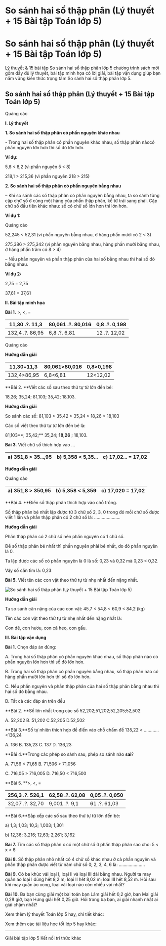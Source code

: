 # So sánh hai số thập phân (Lý thuyết + 15 Bài tập Toán lớp 5)

# So sánh hai số thập phân (Lý thuyết + 15 Bài tập Toán lớp 5)

Lý thuyết & 15 bài tập So sánh hai số thập phân lớp 5 chương trình sách mới gồm đầy đủ lý thuyết, bài tập minh họa có lời giải, bài tập vận dụng giúp bạn nắm vững kiến thức trọng tâm So sánh hai số thập phân lớp 5.

## So sánh hai số thập phân (Lý thuyết + 15 Bài tập Toán lớp 5)

Quảng cáo

**I. Lý thuyết**

**1\. So sánh hai số thập phân có phần nguyên khác nhau**

\- Trong hai số thập phân có phần nguyên khác nhau, số thập phân nàocó phần nguyên lớn hơn thì số đó lớn hơn.

**Ví dụ:**

5,6 < 8,2 (vì phần nguyên 5 < 8)

218,1 > 215,36 (vì phần nguyên 218 > 215)

**2\. So sánh hai số thập phân có phần nguyên bằng nhau**

– Khi so sánh các số thập phân có phần nguyên bằng nhau, ta so sánh từng cặp chữ số ở cùng một hàng của phần thập phân, kể từ trái sang phải. Cặp chữ số đầu tiên khác nhau: số có chữ số lớn hơn thì lớn hơn.

**Ví dụ 1:**

Quảng cáo

52,245 < 52,31 (vì phần nguyên bằng nhau, ở hàng phần mười có 2 < 3)

275,386 > 275,342 (vì phần nguyên bằng nhau, hàng phần mười bằng nhau, ở hàng phần trăm có 8 > 4)

– Nếu phần nguyên và phần thập phân của hai số bằng nhau thì hai số đó bằng nhau.

**Ví dụ 2:**

2,75 = 2,75

37,61 = 37,61

**II. Bài tập minh họa**

**Bài 1.** >, <, =

11,30 .?. 11,3 |  80,061 .?. 80,016 |  0,8 .?. 0,198  
---|---|---  
132,4 .?. 86,95 |  6,8 .?. 6,81 |  12 .?. 12,02  
  
Quảng cáo

**Hướng dẫn giải**

11,30=11,3 |  80,061>80,016 |  0,8>0,198  
---|---|---  
132,4>86,95 |  6,8<6,81 |  12<12,02  
  
**Bài 2. **Viết các số sau theo thứ tự từ lớn đến bé: 

18,26; 35,24; 81,103; 35,42; 18,103.

**Hướng dẫn giải**

So sánh các số: 81,103 > 35,42 > 35,24 > 18,26 > 18,103

Các số viết theo thứ tự từ lớn đến bé là:

81,103**; 35,42;** 35,24; **18,26** ; 18,103.

**Bài 3.** Viết chữ số thích hợp vào ...

a) 351,8 > 35...,95 |  b) 5,358 < 5,35... |  c) 17,02... = 17,02   
---|---|---  
  
**Hướng dẫn giải**

Quảng cáo

a) 351,8 > 350,95 |  b) 5,358 < 5,359 |  c) 17,020 = 17,02   
---|---|---  
  
**Bài 4. **Điền số thập phân thích hợp vào chỗ trống.

Số thập phân bé nhất lập được từ 3 chữ số 2, 3, 0 trong đó mỗi chữ số được viết 1 lần và phần thập phân có 2 chữ số là: .....................

**Hướng dẫn giải**

Phần thập phân có 2 chữ số nên phần nguyên có 1 chữ số.

Để số thập phân bé nhất thì phần nguyên phài bé nhất, do đó phần nguyên là 0.

Ta lập được các số có phần nguyên là 0 là số: 0,23 và 0,32 mà 0,23 < 0,32.

Vậy số cần tìm là: 0,23

**Bài 5.** Viết tên các con vật theo thứ tự từ nhẹ nhất đến nặng nhất.

![So sánh hai số thập phân \(Lý thuyết + 15 Bài tập Toán lớp 5\)](https://vietjack.com/toan-5-kn/images/ly-thuyet-so-sanh-hai-so-thap-phan-219881.PNG)

**Hướng dẫn giải**

Ta so sánh cân nặng của các con vật: 45,7 < 54,8 < 60,9 < 84,2 (kg)

Tên các con vật theo thứ tự từ nhẹ nhất đến nặng nhất là:

Con dê, con hươu, con cá heo, con gấu.

**III. Bài tập vận dụng**

**Bài 1.** Chọn đáp án đúng:

A. Trong hai số thập phân có phần nguyên khác nhau, số thập phân nào có phần nguyên lớn hơn thì số đó lớn hơn.

B. Trong hai số thập phân có phần nguyên bằng nhau, số thập phân nào có hàng phần mười lớn hơn thì số đó lớn hơn.

C. Nếu phần nguyên và phần thập phân của hai số thập phân bằng nhau thì hai số đó bằng nhau.

D. Tất cả các đáp án trên đều

**Bài 2. **Số lớn nhất trong các số 52,202;51,202;52,205;52,502

A. 52,202  B. 51,202  C.52,205  D.52,502

**Bài 3.**Số tự nhiên thích hợp để điền vào chỗ chấm để 135,22 < ............ <136,24

A. 136 B. 135,23 C. 137 D. 136,23

**Bài 4.**Trong các phép so sánh sau, phép so sánh nào **sai**?

A. 71,56 < 71,65 B. 71,506 > 71,056

C. 716,05 > 716,005 D. 716,50 < 716,500

**Bài 5. **>, <, =

256,3 .?. 526,1 |  62,58 .?. 62,08 |  0,05 .?. 0,050  
---|---|---  
32,07 .?. 32,70 |  9,001 .?. 9,1 |  61 .?. 61,03  
  
**Bài 6.**Sắp xếp các số sau theo thứ tự từ lớn đến bé:

a) 1,3; 1,03; 10,3; 1,003; 1,301

b) 12,36; 3,216; 12,63; 2,261; 3,162

**Bài 7.** Tìm các số thập phân x có một chữ số ở phần thập phân sao cho: 5 < x < 6

**Bài 8.** Số thập phân nhỏ nhất có 4 chữ số khác nhau ở cả phần nguyên và phần thập phân được viết từ năm chữ số 0, 2, 3, 4, 6 là: .....................

**Bài 9.** Có ba khúc vải loại I, loại II và loại III dài bằng nhau. Người ta may quần áo loại I dùng hết 8,2 m; loại II hết 8,02 m; loại III hết 8,52 m. Hỏi sau khi may quần áo xong, loại vải loại nào còn nhiều vải nhất?

**Bài 10.** Ba bạn cùng giải một bài toán bạn Lâm giải hết 0,2 giờ, bạn Mai giải 0,28 giờ, bạn Hưng giải hết 0,25 giờ. Hỏi trong ba bạn, ai giải nhanh nhất ai giải chậm nhất?

Xem thêm lý thuyết Toán lớp 5 hay, chi tiết khác:

Xem thêm các tài liệu học tốt lớp 5 hay khác:

* * *

Giải bài tập lớp 5 Kết nối tri thức khác
